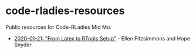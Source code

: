 # code-rladies-resources
Public resources for Code-RLadies Mid Mo.

* [2020-01-21: "From Latex to RTools Setup"](https://github.com/code-rladies/code-rladies-resources/tree/master/meetings_and_workshops/2020-01-21_Setup_from_Latex_to_Rtools) - Ellen Fitzsimmons and Hope Snyder
